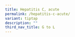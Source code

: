 ```yaml
---
title: Hepatitis C, acute
permalink: /hepatitis-c-acute/
variant: tiptap
description: ""
third_nav_title: G to L
---
```

<p></p>